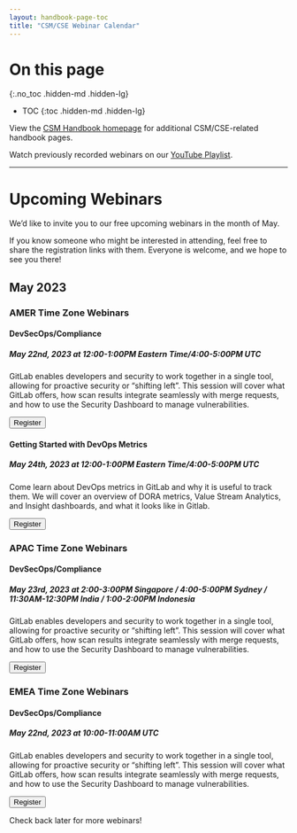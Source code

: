 ```yaml
---
layout: handbook-page-toc
title: "CSM/CSE Webinar Calendar"
---
```

# On this page
{:.no_toc .hidden-md .hidden-lg}

- TOC
{:toc .hidden-md .hidden-lg}

View the [CSM Handbook homepage](/handbook/customer-success/csm/) for additional CSM/CSE-related handbook pages.

Watch previously recorded webinars on our [YouTube Playlist](https://www.youtube.com/playlist?list=PL05JrBw4t0Kpczt4pRtyF147Uvn2bGGvq).

---

# Upcoming Webinars

We’d like to invite you to our free upcoming webinars in the month of May.

If you know someone who might be interested in attending, feel free to share the registration links with them. Everyone is welcome, and we hope to see you there!

## May 2023

### AMER Time Zone Webinars

#### DevSecOps/Compliance
##### May 22nd, 2023 at 12:00-1:00PM Eastern Time/4:00-5:00PM UTC

GitLab enables developers and security to work together in a single tool, allowing for proactive security or “shifting left”. This session will cover what GitLab offers, how scan results integrate seamlessly with merge requests, and how to use the Security Dashboard to manage vulnerabilities.

[<button class="btn btn-primary" type="button">Register</button>](https://gitlab.zoom.us/webinar/register/WN_2Zm7T5z1T1G6MfYRvqY7yw)

#### Getting Started with DevOps Metrics
##### May 24th, 2023 at 12:00-1:00PM Eastern Time/4:00-5:00PM UTC

Come learn about DevOps metrics in GitLab and why it is useful to track them. We will cover an overview of DORA metrics, Value Stream Analytics, and Insight dashboards, and what it looks like in Gitlab.

[<button class="btn btn-primary" type="button">Register</button>](https://gitlab.zoom.us/webinar/register/WN_nNREhitnSKy3OoDo2CaXdw)

### APAC Time Zone Webinars

#### DevSecOps/Compliance
##### May 23rd, 2023 at 2:00-3:00PM Singapore / 4:00-5:00PM Sydney / 11:30AM-12:30PM India / 1:00-2:00PM Indonesia

GitLab enables developers and security to work together in a single tool, allowing for proactive security or “shifting left”. This session will cover what GitLab offers, how scan results integrate seamlessly with merge requests, and how to use the Security Dashboard to manage vulnerabilities.

[<button class="btn btn-primary" type="button">Register</button>](https://gitlab.zoom.us/webinar/register/WN_u9D0xlxPT5KB1uewZsxiDA#)


### EMEA Time Zone Webinars

#### DevSecOps/Compliance
##### May 22nd, 2023 at 10:00-11:00AM UTC

GitLab enables developers and security to work together in a single tool, allowing for proactive security or “shifting left”. This session will cover what GitLab offers, how scan results integrate seamlessly with merge requests, and how to use the Security Dashboard to manage vulnerabilities.

[<button class="btn btn-primary" type="button">Register</button>](https://gitlab.zoom.us/webinar/register/WN_C2AlvSwoTW2ZGLtMR_WL4Q#)

Check back later for more webinars! 
